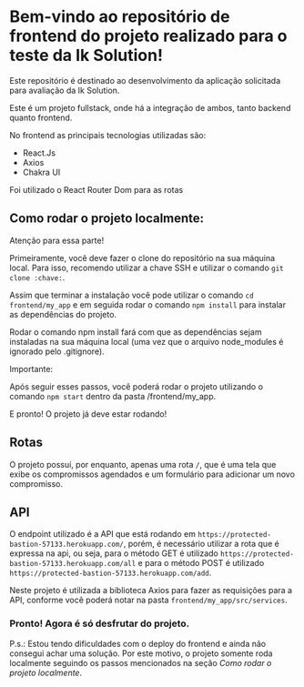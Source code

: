 # Bem-vindo ao repositório de frontend do projeto realizado para o teste da Ik Solution!

Este repositório é destinado ao desenvolvimento da aplicação solicitada para avaliação da Ik Solution.

Este é um projeto fullstack, onde há a integração de ambos, tanto backend quanto frontend.

No frontend as principais tecnologias utilizadas são:
 - React.Js
 - Axios
 - Chakra UI

Foi utilizado o React Router Dom para as rotas

## Como rodar o projeto localmente:

Atenção para essa parte!

Primeiramente, você deve fazer o clone do repositório na sua máquina local. Para isso, recomendo utilizar a chave SSH e utilizar o comando `git clone :chave:`.

Assim que terminar a instalação você pode utilizar o comando `cd frontend/my_app` e em seguida rodar o comando `npm install` para instalar as dependências do projeto.

Rodar o comando npm install fará com que as dependências sejam instaladas na sua máquina local (uma vez que o arquivo node_modules é ignorado pelo .gitignore).

Importante:

Após seguir esses passos, você poderá rodar o projeto utilizando o comando `npm start` dentro da pasta /frontend/my_app.

E pronto! O projeto já deve estar rodando!

## Rotas

O projeto possuí, por enquanto, apenas uma rota `/`, que é uma tela que exibe os compromissos agendados e um formulário para adicionar um novo compromisso.

## API

O endpoint utilizado é a API que está rodando em `https://protected-bastion-57133.herokuapp.com/`, porém, é necessário utilizar a rota que é expressa na api, ou seja, para o método GET é utilizado `https://protected-bastion-57133.herokuapp.com/all` e para o método POST é utilizado `https://protected-bastion-57133.herokuapp.com/add`.

Neste projeto é utilizada a biblioteca Axios para fazer as requisições para a API, conforme você poderá notar na pasta `frontend/my_app/src/services`.


### Pronto! Agora é só desfrutar do projeto.

P.s.: Estou tendo dificuldades com o deploy do frontend e ainda não consegui achar uma solução. Por este motivo, o projeto somente roda localmente seguindo os passos mencionados na seção *Como rodar o projeto localmente*.  
